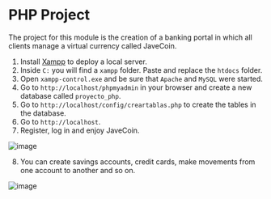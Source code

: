 # PHP Project

The project for this module is the creation of a banking portal in which all clients manage a virtual currency called JaveCoin.

1. Install [Xampp](https://www.apachefriends.org/es/index.html) to deploy a local server.
2. Inside  `C:` you will find a `xampp` folder. Paste and replace the `htdocs` folder.
3. Open `xampp-control.exe` and be sure that `Apache` and `MySQL` were started.
4. Go to `http://localhost/phpmyadmin` in your browser and create a new database called `proyecto_php`.
5. Go to `http://localhost/config/creartablas.php` to create the tables in the database.
6. Go to `http://localhost`.
7. Register, log in and enjoy JaveCoin.

![image](https://user-images.githubusercontent.com/36536646/79903748-3a735400-83d9-11ea-8b04-750db07e3751.png)

8. You can create savings accounts, credit cards, make movements from one account to another and so on.

![image](https://user-images.githubusercontent.com/36536646/79903629-026c1100-83d9-11ea-8521-c74a3f3dbea7.png)
